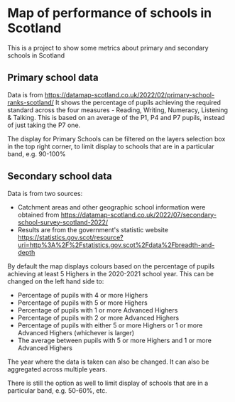 Map of performance of schools in Scotland
=========================================

This is a project to show some metrics about primary and secondary schools in Scotland

Primary school data
-------------------

Data is from https://datamap-scotland.co.uk/2022/02/primary-school-ranks-scotland/ It shows the percentage of pupils achieving the required standard across the four measures - Reading, Writing, Numeracy, Listening & Talking. This is based on an average of the P1, P4 and P7 pupils, instead of just taking the P7 one.

The display for Primary Schools can be filtered on the layers selection box in the top right corner, to limit display to schools that are in a particular band, e.g. 90-100%

Secondary school data
---------------------

Data is from two sources:

* Catchment areas and other geographic school information were obtained from https://datamap-scotland.co.uk/2022/07/secondary-school-survey-scotland-2022/
* Results are from the government's statistic website https://statistics.gov.scot/resource?uri=http%3A%2F%2Fstatistics.gov.scot%2Fdata%2Fbreadth-and-depth

By default the map displays colours based on the percentage of pupils achieving at least 5 Highers in the 2020-2021 school year. This can be changed on the left hand side to:

* Percentage of pupils with 4 or more Highers
* Percentage of pupils with 5 or more Highers
* Percentage of pupils with 1 or more Advanced Highers
* Percentage of pupils with 2 or more Advanced Highers
* Percentage of pupils with either 5 or more Highers or 1 or more Advanced Highers (whichever is larger)
* The average between pupils with 5 or more Highers and 1 or more Advanced Highers

The year where the data is taken can also be changed. It can also be aggregated across multiple years.

There is still the option as well to limit display of schools that are in a particular band, e.g. 50-60%, etc.
